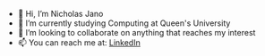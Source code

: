 - 👋 Hi, I’m Nicholas Jano
- 🌱 I’m currently studying Computing at Queen's University
- 👥 I’m looking to collaborate on anything that reaches my interest
- 📫 You can reach me at: [LinkedIn](linkedin.com/in/nicholasjano/)
